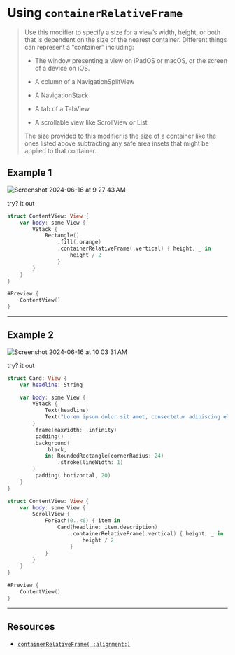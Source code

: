 # Using `containerRelativeFrame`

> Use this modifier to specify a size for a view’s width, height, or both that is dependent on the size of the nearest container. Different things can represent a “container” including:
> 
> * The window presenting a view on iPadOS or macOS, or the screen of a device on iOS.
> 
> * A column of a NavigationSplitView
> 
> * A NavigationStack
> 
> * A tab of a TabView
> 
> * A scrollable view like ScrollView or List
> 
> The size provided to this modifier is the size of a container like the ones listed above subtracting any safe area insets that might be applied to that container.

## Example 1

![Screenshot 2024-06-16 at 9 27 43 AM](https://github.com/alexpaul/SwiftUI/assets/1819208/f9d08799-6f03-4cb2-ac6f-04050f497842)

try? it out 

```swift
struct ContentView: View {
    var body: some View {
        VStack {
            Rectangle()
                .fill(.orange)
                .containerRelativeFrame(.vertical) { height, _ in
                    height / 2
                }
        }
    }
}

#Preview {
    ContentView()
}
```

*** 

## Example 2 

![Screenshot 2024-06-16 at 10 03 31 AM](https://github.com/alexpaul/SwiftUI/assets/1819208/a31752e5-c011-4f48-bc98-60077910d11f)

try? it out 

```swift
struct Card: View {
    var headline: String

    var body: some View {
        VStack {
            Text(headline)
            Text("Lorem ipsum dolor sit amet, consectetur adipiscing elit, sed do eiusmod tempor incididunt ut labore et dolore magna aliqua. Ut enim ad minim veniam, quis nostrud exercitation ullamco laboris nisi ut aliquip ex ea commodo consequat. Duis aute irure dolor in reprehenderit in voluptate velit esse cillum dolore eu fugiat nulla pariatur. Excepteur sint occaecat cupidatat non proident, sunt in culpa qui officia deserunt mollit anim id est laborum. Lorem ipsum dolor sit amet, consectetur adipiscing elit, sed do eiusmod tempor incididunt ut labore et dolore magna aliqua. Ut enim ad minim veniam, quis nostrud exercitation ullamco laboris nisi ut aliquip ex ea commodo consequat. Duis aute irure dolor in reprehenderit in voluptate velit esse cillum dolore eu fugiat nulla pariatur. Excepteur sint occaecat cupidatat non proident, sunt in culpa qui officia deserunt mollit anim id est laborum.")
        }
        .frame(maxWidth: .infinity)
        .padding()
        .background(
            .black,
            in: RoundedRectangle(cornerRadius: 24)
                .stroke(lineWidth: 1)
        )
        .padding(.horizontal, 20)
    }
}

struct ContentView: View {
    var body: some View {
        ScrollView {
            ForEach(0..<6) { item in
                Card(headline: item.description)
                    .containerRelativeFrame(.vertical) { height, _ in
                        height / 2
                    }
            }
        }
    }
}

#Preview {
    ContentView()
}
```

***

## Resources 

* [`containerRelativeFrame(_:alignment:)`](https://developer.apple.com/documentation/swiftui/view/containerrelativeframe(_:alignment:)?changes=_5)
